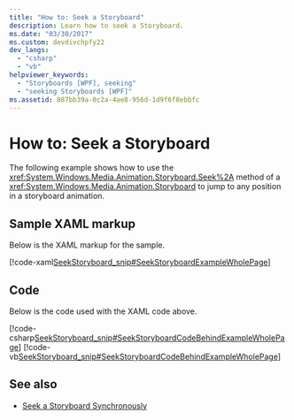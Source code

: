 ```yaml
---
title: "How to: Seek a Storyboard"
description: Learn how to seek a Storyboard.
ms.date: "03/30/2017"
ms.custom: devdivchpfy22
dev_langs: 
  - "csharp"
  - "vb"
helpviewer_keywords: 
  - "Storyboards [WPF], seeking"
  - "seeking Storyboards [WPF]"
ms.assetid: 887bb39a-0c2a-4ae8-956d-1d9f6f8ebbfc
---
```

# How to: Seek a Storyboard

The following example shows how to use the <xref:System.Windows.Media.Animation.Storyboard.Seek%2A> method of a <xref:System.Windows.Media.Animation.Storyboard> to jump to any position in a storyboard animation.  
  
## Sample XAML markup

 Below is the XAML markup for the sample.  
  
 [!code-xaml[SeekStoryboard_snip#SeekStoryboardExampleWholePage](~/samples/snippets/csharp/VS_Snippets_Wpf/SeekStoryboard_snip/CSharp/SeekStoryboardExample.xaml#seekstoryboardexamplewholepage)]  
  
## Code

 Below is the code used with the XAML code above.  
  
 [!code-csharp[SeekStoryboard_snip#SeekStoryboardCodeBehindExampleWholePage](~/samples/snippets/csharp/VS_Snippets_Wpf/SeekStoryboard_snip/CSharp/SeekStoryboardExample.xaml.cs#seekstoryboardcodebehindexamplewholepage)]
 [!code-vb[SeekStoryboard_snip#SeekStoryboardCodeBehindExampleWholePage](~/samples/snippets/visualbasic/VS_Snippets_Wpf/SeekStoryboard_snip/VisualBasic/SeekStoryboardExample.xaml.vb#seekstoryboardcodebehindexamplewholepage)]  
  
## See also

- [Seek a Storyboard Synchronously](how-to-seek-a-storyboard-synchronously.md)
